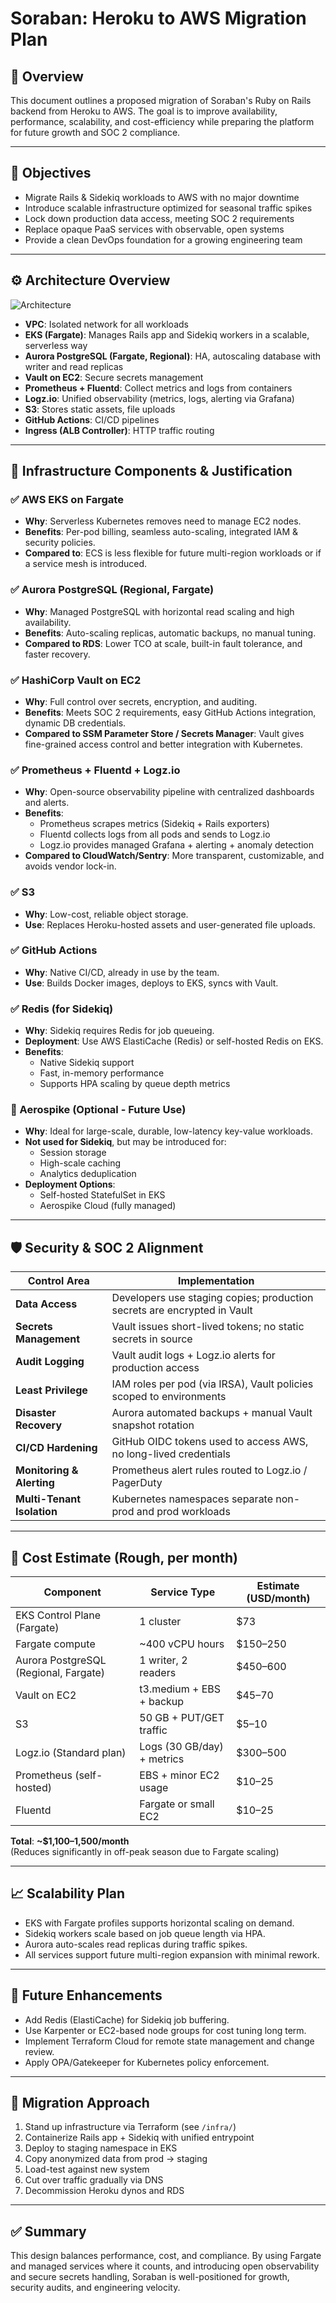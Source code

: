 # Soraban: Heroku to AWS Migration Plan

## 📌 Overview

This document outlines a proposed migration of Soraban's Ruby on Rails backend from Heroku to AWS. The goal is to improve availability, performance, scalability, and cost-efficiency while preparing the platform for future growth and SOC 2 compliance.

---

## 🎯 Objectives

- Migrate Rails & Sidekiq workloads to AWS with no major downtime
- Introduce scalable infrastructure optimized for seasonal traffic spikes
- Lock down production data access, meeting SOC 2 requirements
- Replace opaque PaaS services with observable, open systems
- Provide a clean DevOps foundation for a growing engineering team

---

## ⚙️ Architecture Overview

![Architecture](./diagram.png) <!-- Link to Mermaid if rendering supported -->

- **VPC**: Isolated network for all workloads
- **EKS (Fargate)**: Manages Rails app and Sidekiq workers in a scalable, serverless way
- **Aurora PostgreSQL (Fargate, Regional)**: HA, autoscaling database with writer and read replicas
- **Vault on EC2**: Secure secrets management
- **Prometheus + Fluentd**: Collect metrics and logs from containers
- **Logz.io**: Unified observability (metrics, logs, alerting via Grafana)
- **S3**: Stores static assets, file uploads
- **GitHub Actions**: CI/CD pipelines
- **Ingress (ALB Controller)**: HTTP traffic routing

---

## 🧱 Infrastructure Components & Justification

### ✅ AWS EKS on Fargate
- **Why**: Serverless Kubernetes removes need to manage EC2 nodes.
- **Benefits**: Per-pod billing, seamless auto-scaling, integrated IAM & security policies.
- **Compared to**: ECS is less flexible for future multi-region workloads or if a service mesh is introduced.

### ✅ Aurora PostgreSQL (Regional, Fargate)
- **Why**: Managed PostgreSQL with horizontal read scaling and high availability.
- **Benefits**: Auto-scaling replicas, automatic backups, no manual tuning.
- **Compared to RDS**: Lower TCO at scale, built-in fault tolerance, and faster recovery.

### ✅ HashiCorp Vault on EC2
- **Why**: Full control over secrets, encryption, and auditing.
- **Benefits**: Meets SOC 2 requirements, easy GitHub Actions integration, dynamic DB credentials.
- **Compared to SSM Parameter Store / Secrets Manager**: Vault gives fine-grained access control and better integration with Kubernetes.

### ✅ Prometheus + Fluentd + Logz.io
- **Why**: Open-source observability pipeline with centralized dashboards and alerts.
- **Benefits**:
  - Prometheus scrapes metrics (Sidekiq + Rails exporters)
  - Fluentd collects logs from all pods and sends to Logz.io
  - Logz.io provides managed Grafana + alerting + anomaly detection
- **Compared to CloudWatch/Sentry**: More transparent, customizable, and avoids vendor lock-in.

### ✅ S3
- **Why**: Low-cost, reliable object storage.
- **Use**: Replaces Heroku-hosted assets and user-generated file uploads.

### ✅ GitHub Actions
- **Why**: Native CI/CD, already in use by the team.
- **Use**: Builds Docker images, deploys to EKS, syncs with Vault.

### ✅ Redis (for Sidekiq)
- **Why**: Sidekiq requires Redis for job queueing.
- **Deployment**: Use AWS ElastiCache (Redis) or self-hosted Redis on EKS.
- **Benefits**:
  - Native Sidekiq support
  - Fast, in-memory performance
  - Supports HPA scaling by queue depth metrics

### 🧠 Aerospike (Optional - Future Use)
- **Why**: Ideal for large-scale, durable, low-latency key-value workloads.
- **Not used for Sidekiq**, but may be introduced for:
  - Session storage
  - High-scale caching
  - Analytics deduplication
- **Deployment Options**:
  - Self-hosted StatefulSet in EKS
  - Aerospike Cloud (fully managed)
  
---

## 🛡️ Security & SOC 2 Alignment

| Control Area | Implementation |
|--------------|----------------|
| **Data Access** | Developers use staging copies; production secrets are encrypted in Vault |
| **Secrets Management** | Vault issues short-lived tokens; no static secrets in source |
| **Audit Logging** | Vault audit logs + Logz.io alerts for production access |
| **Least Privilege** | IAM roles per pod (via IRSA), Vault policies scoped to environments |
| **Disaster Recovery** | Aurora automated backups + manual Vault snapshot rotation |
| **CI/CD Hardening** | GitHub OIDC tokens used to access AWS, no long-lived credentials |
| **Monitoring & Alerting** | Prometheus alert rules routed to Logz.io / PagerDuty |
| **Multi-Tenant Isolation** | Kubernetes namespaces separate non-prod and prod workloads |

---

## 💸 Cost Estimate (Rough, per month)

| Component                    | Service Type                  | Estimate (USD/month) |
|-----------------------------|-------------------------------|----------------------|
| EKS Control Plane (Fargate) | 1 cluster                     | $73                  |
| Fargate compute             | ~400 vCPU hours               | $150–250             |
| Aurora PostgreSQL (Regional, Fargate) | 1 writer, 2 readers   | $450–600             |
| Vault on EC2                | t3.medium + EBS + backup      | $45–70               |
| S3                          | 50 GB + PUT/GET traffic       | $5–10                |
| Logz.io (Standard plan)     | Logs (30 GB/day) + metrics    | $300–500             |
| Prometheus (self-hosted)    | EBS + minor EC2 usage         | $10–25               |
| Fluentd                     | Fargate or small EC2          | $10–25               |

**Total**: **~$1,100–1,500/month**  
(Reduces significantly in off-peak season due to Fargate scaling)

---

## 📈 Scalability Plan

- EKS with Fargate profiles supports horizontal scaling on demand.
- Sidekiq workers scale based on job queue length via HPA.
- Aurora auto-scales read replicas during traffic spikes.
- All services support future multi-region expansion with minimal rework.

---

## 🚧 Future Enhancements

- Add Redis (ElastiCache) for Sidekiq job buffering.
- Use Karpenter or EC2-based node groups for cost tuning long term.
- Implement Terraform Cloud for remote state management and change review.
- Apply OPA/Gatekeeper for Kubernetes policy enforcement.

---

## 🧪 Migration Approach

1. Stand up infrastructure via Terraform (see `/infra/`)
2. Containerize Rails app + Sidekiq with unified entrypoint
3. Deploy to staging namespace in EKS
4. Copy anonymized data from prod → staging
5. Load-test against new system
6. Cut over traffic gradually via DNS
7. Decommission Heroku dynos and RDS

---

## ✅ Summary

This design balances performance, cost, and compliance. By using Fargate and managed services where it counts, and introducing open observability and secure secrets handling, Soraban is well-positioned for growth, security audits, and engineering velocity.